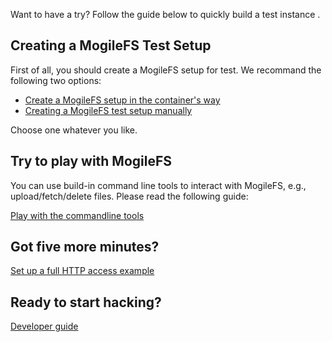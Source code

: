 Want to have a try? Follow the guide below to quickly build a test instance .

## Creating a MogileFS Test Setup ##

First of all, you should create a MogileFS setup for test. We recommand the following two options: 
* [Create a MogileFS setup in the container's way](InstallOnDocker.md) 
* [Creating a MogileFS test setup manually](InstallForTest.md)

Choose one whatever you like.

## Try to play with MogileFS ##

You can use build-in command line tools to interact with MogileFS, e.g., upload/fetch/delete files. Please read the following guide:

[Play with the commandline tools](CommandlineUsage.md)

## Got five **more** minutes? ##

[Set up a full HTTP access example](AppExample.md)

## Ready to start hacking? ##

[Developer guide](DeveloperGuide.md)


